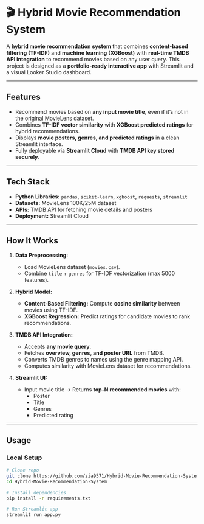 # 🎬 Hybrid Movie Recommendation System

A **hybrid movie recommendation system** that combines **content-based filtering (TF-IDF)** and **machine learning (XGBoost)** with **real-time TMDB API integration** to recommend movies based on any user query. This project is designed as a **portfolio-ready interactive app** with Streamlit and a visual Looker Studio dashboard.

---

## **Features**

- Recommend movies based on **any input movie title**, even if it’s not in the original MovieLens dataset.  
- Combines **TF-IDF vector similarity** with **XGBoost predicted ratings** for hybrid recommendations.  
- Displays **movie posters, genres, and predicted ratings** in a clean Streamlit interface.  
- Fully deployable via **Streamlit Cloud** with **TMDB API key stored securely**.

---

## **Tech Stack**

- **Python Libraries:** `pandas`, `scikit-learn`, `xgboost`, `requests`, `streamlit`  
- **Datasets:** MovieLens 100K/25M dataset  
- **APIs:** TMDB API for fetching movie details and posters  
- **Deployment:** Streamlit Cloud  

---

## **How It Works**

1. **Data Preprocessing:**  
   - Load MovieLens dataset (`movies.csv`).  
   - Combine `title` + `genres` for TF-IDF vectorization (max 5000 features).  

2. **Hybrid Model:**  
   - **Content-Based Filtering:** Compute **cosine similarity** between movies using TF-IDF.  
   - **XGBoost Regression:** Predict ratings for candidate movies to rank recommendations.  

3. **TMDB API Integration:**  
   - Accepts **any movie query**.  
   - Fetches **overview, genres, and poster URL** from TMDB.  
   - Converts TMDB genres to names using the genre mapping API.  
   - Computes similarity with MovieLens dataset for recommendations.  

4. **Streamlit UI:**  
   - Input movie title → Returns **top-N recommended movies** with:  
     - Poster  
     - Title  
     - Genres  
     - Predicted rating  
---

## **Usage**

### **Local Setup**

```bash
# Clone repo
git clone https://github.com/zia9571/Hybrid-Movie-Recommendation-System.git
cd Hybrid-Movie-Recommendation-System

# Install dependencies
pip install -r requirements.txt

# Run Streamlit app
streamlit run app.py
